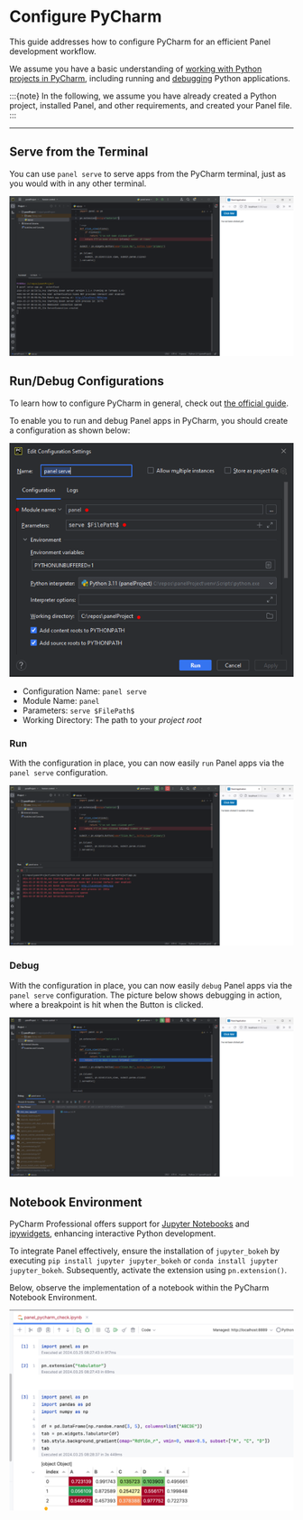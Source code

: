 # Configure PyCharm

This guide addresses how to configure PyCharm for an efficient Panel development workflow.

We assume you have a basic understanding of [working with Python projects in PyCharm](https://www.jetbrains.com/help/pycharm/creating-and-running-your-first-python-project.html), including running and [debugging](https://www.jetbrains.com/help/pycharm/debugging-python-code.html) Python applications.

:::{note}
In the following, we assume you have already created a Python project, installed Panel, and other requirements, and created your Panel file.
:::

---

## Serve from the Terminal

You can use `panel serve` to serve apps from the PyCharm terminal, just as you would with in any other terminal.

![Panel Serve in Terminal](../../_static/images/pycharm-serve-panel.png)

## Run/Debug Configurations

To learn how to configure PyCharm in general, check out [the official guide](https://www.jetbrains.com/help/pycharm/run-debug-configuration.html).

To enable you to run and debug Panel apps in PyCharm, you should create a configuration as shown below:

![Configure PyCharm for Panel](../../_static/images/pycharm-configure-panel.png)

- Configuration Name: `panel serve`
- Module Name: `panel`
- Parameters: `serve $FilePath$`
- Working Directory: The path to your *project root*

### Run

With the configuration in place, you can now easily `run` Panel apps via the `panel serve` configuration.

![Run Panel App in PyCharm](../../_static/images/pycharm-run-panel.png)

### Debug

With the configuration in place, you can now easily `debug` Panel apps via the `panel serve` configuration. The picture below shows debugging in action, where a breakpoint is hit when the Button is clicked.

![Debug Panel App in PyCharm](../../_static/images/pycharm-debug-panel.png)

## Notebook Environment

PyCharm Professional offers support for [Jupyter Notebooks](https://www.jetbrains.com/help/pycharm/ipython-notebook-support.html) and [ipywidgets](https://www.jetbrains.com/help/pycharm/interactive-js-widgets.html), enhancing interactive Python development.

To integrate Panel effectively, ensure the installation of `jupyter_bokeh` by executing `pip install jupyter jupyter_bokeh` or `conda install jupyter jupyter_bokeh`. Subsequently, activate the extension using `pn.extension()`.

Below, observe the implementation of a notebook within the PyCharm Notebook Environment.

![Panel in PyCharm Notebook Environment](../../_static/images/pycharm-notebook.png)
